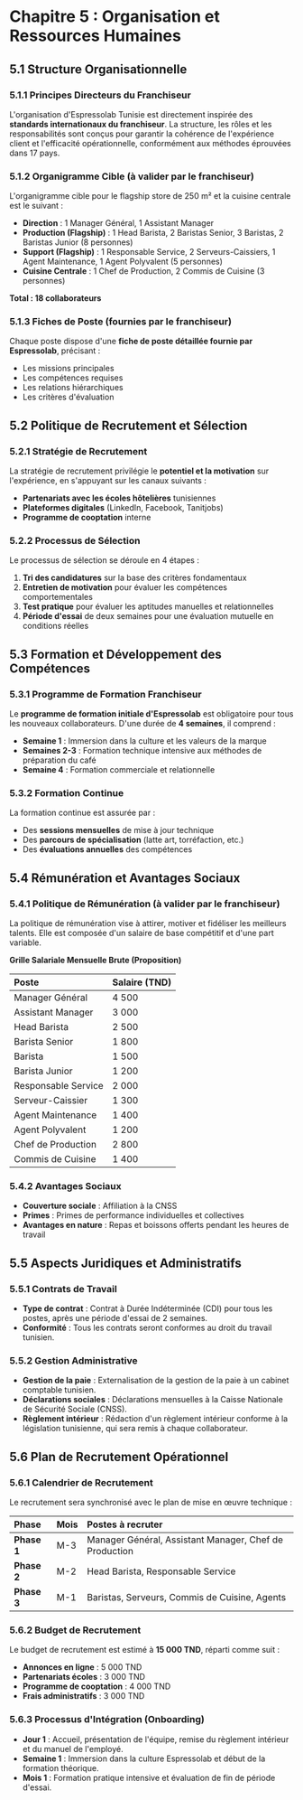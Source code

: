 # Chapitre 5 : Organisation et Ressources Humaines

## 5.1 Structure Organisationnelle

### 5.1.1 Principes Directeurs du Franchiseur

L'organisation d'Espressolab Tunisie est directement inspirée des **standards internationaux du franchiseur**. La structure, les rôles et les responsabilités sont conçus pour garantir la cohérence de l'expérience client et l'efficacité opérationnelle, conformément aux méthodes éprouvées dans 17 pays.

### 5.1.2 Organigramme Cible (à valider par le franchiseur)

L'organigramme cible pour le flagship store de 250 m² et la cuisine centrale est le suivant :

- **Direction** : 1 Manager Général, 1 Assistant Manager
- **Production (Flagship)** : 1 Head Barista, 2 Baristas Senior, 3 Baristas, 2 Baristas Junior (8 personnes)
- **Support (Flagship)** : 1 Responsable Service, 2 Serveurs-Caissiers, 1 Agent Maintenance, 1 Agent Polyvalent (5 personnes)
- **Cuisine Centrale** : 1 Chef de Production, 2 Commis de Cuisine (3 personnes)

**Total : 18 collaborateurs**

### 5.1.3 Fiches de Poste (fournies par le franchiseur)

Chaque poste dispose d'une **fiche de poste détaillée fournie par Espressolab**, précisant :
- Les missions principales
- Les compétences requises
- Les relations hiérarchiques
- Les critères d'évaluation

## 5.2 Politique de Recrutement et Sélection

### 5.2.1 Stratégie de Recrutement

La stratégie de recrutement privilégie le **potentiel et la motivation** sur l'expérience, en s'appuyant sur les canaux suivants :
- **Partenariats avec les écoles hôtelières** tunisiennes
- **Plateformes digitales** (LinkedIn, Facebook, Tanitjobs)
- **Programme de cooptation** interne

### 5.2.2 Processus de Sélection

Le processus de sélection se déroule en 4 étapes :
1.  **Tri des candidatures** sur la base des critères fondamentaux
2.  **Entretien de motivation** pour évaluer les compétences comportementales
3.  **Test pratique** pour évaluer les aptitudes manuelles et relationnelles
4.  **Période d'essai** de deux semaines pour une évaluation mutuelle en conditions réelles

## 5.3 Formation et Développement des Compétences

### 5.3.1 Programme de Formation Franchiseur

Le **programme de formation initiale d'Espressolab** est obligatoire pour tous les nouveaux collaborateurs. D'une durée de **4 semaines**, il comprend :
- **Semaine 1** : Immersion dans la culture et les valeurs de la marque
- **Semaines 2-3** : Formation technique intensive aux méthodes de préparation du café
- **Semaine 4** : Formation commerciale et relationnelle

### 5.3.2 Formation Continue

La formation continue est assurée par :
- Des **sessions mensuelles** de mise à jour technique
- Des **parcours de spécialisation** (latte art, torréfaction, etc.)
- Des **évaluations annuelles** des compétences

## 5.4 Rémunération et Avantages Sociaux

### 5.4.1 Politique de Rémunération (à valider par le franchiseur)

La politique de rémunération vise à attirer, motiver et fidéliser les meilleurs talents. Elle est composée d'un salaire de base compétitif et d'une part variable.

**Grille Salariale Mensuelle Brute (Proposition)**

| Poste | Salaire (TND) |
| :--- | :--- |
| Manager Général | 4 500 |
| Assistant Manager | 3 000 |
| Head Barista | 2 500 |
| Barista Senior | 1 800 |
| Barista | 1 500 |
| Barista Junior | 1 200 |
| Responsable Service | 2 000 |
| Serveur-Caissier | 1 300 |
| Agent Maintenance | 1 400 |
| Agent Polyvalent | 1 200 |
| Chef de Production | 2 800 |
| Commis de Cuisine | 1 400 |

### 5.4.2 Avantages Sociaux

- **Couverture sociale** : Affiliation à la CNSS
- **Primes** : Primes de performance individuelles et collectives
- **Avantages en nature** : Repas et boissons offerts pendant les heures de travail

## 5.5 Aspects Juridiques et Administratifs

### 5.5.1 Contrats de Travail

- **Type de contrat** : Contrat à Durée Indéterminée (CDI) pour tous les postes, après une période d'essai de 2 semaines.
- **Conformité** : Tous les contrats seront conformes au droit du travail tunisien.

### 5.5.2 Gestion Administrative

- **Gestion de la paie** : Externalisation de la gestion de la paie à un cabinet comptable tunisien.
- **Déclarations sociales** : Déclarations mensuelles à la Caisse Nationale de Sécurité Sociale (CNSS).
- **Règlement intérieur** : Rédaction d'un règlement intérieur conforme à la législation tunisienne, qui sera remis à chaque collaborateur.

## 5.6 Plan de Recrutement Opérationnel

### 5.6.1 Calendrier de Recrutement

Le recrutement sera synchronisé avec le plan de mise en œuvre technique :

| Phase | Mois | Postes à recruter |
| :--- | :--- | :--- |
| **Phase 1** | M-3 | Manager Général, Assistant Manager, Chef de Production |
| **Phase 2** | M-2 | Head Barista, Responsable Service |
| **Phase 3** | M-1 | Baristas, Serveurs, Commis de Cuisine, Agents |

### 5.6.2 Budget de Recrutement

Le budget de recrutement est estimé à **15 000 TND**, réparti comme suit :
- **Annonces en ligne** : 5 000 TND
- **Partenariats écoles** : 3 000 TND
- **Programme de cooptation** : 4 000 TND
- **Frais administratifs** : 3 000 TND

### 5.6.3 Processus d'Intégration (Onboarding)

- **Jour 1** : Accueil, présentation de l'équipe, remise du règlement intérieur et du manuel de l'employé.
- **Semaine 1** : Immersion dans la culture Espressolab et début de la formation théorique.
- **Mois 1** : Formation pratique intensive et évaluation de fin de période d'essai.

